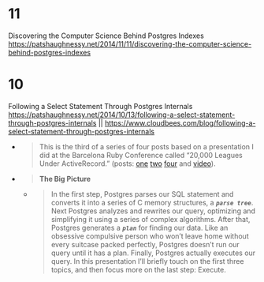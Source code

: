 
# 11

Discovering the Computer Science Behind Postgres Indexes https://patshaughnessy.net/2014/11/11/discovering-the-computer-science-behind-postgres-indexes

# 10

Following a Select Statement Through Postgres Internals https://patshaughnessy.net/2014/10/13/following-a-select-statement-through-postgres-internals || https://www.cloudbees.com/blog/following-a-select-statement-through-postgres-internals
- > This is the third of a series of four posts based on a presentation I did at the Barcelona Ruby Conference called “20,000 Leagues Under ActiveRecord.” (posts: [one](https://patshaughnessy.net/2014/9/17/20000-leagues-under-activerecord) [two](https://patshaughnessy.net/2014/9/23/how-arel-converts-ruby-queries-into-sql-statements) [four](https://patshaughnessy.net/2014/11/11/discovering-the-computer-science-behind-postgres-indexes) and [video](https://www.youtube.com/watch?v=rnLnRPZZ1Q4)).
- > **The Big Picture**
  * > In the first step, Postgres parses our SQL statement and converts it into a series of C memory structures, a ***`parse tree`***. Next Postgres analyzes and rewrites our query, optimizing and simplifying it using a series of complex algorithms. After that, Postgres generates a ***`plan`*** for finding our data. Like an obsessive compulsive person who won’t leave home without every suitcase packed perfectly, Postgres doesn’t run our query until it has a plan. Finally, Postgres actually executes our query. In this presentation I’ll briefly touch on the first three topics, and then focus more on the last step: Execute.
